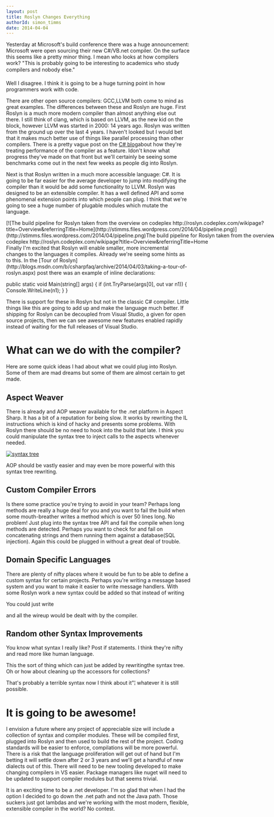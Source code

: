 ```yaml
---
layout: post
title: Roslyn Changes Everything
authorId: simon_timms
date: 2014-04-04
---
```


Yesterday at Microsoft's build conference there was a huge announcement: Microsoft were open sourcing their new C#/VB.net compiler. On the surface this seems like a pretty minor thing. I mean who looks at how compilers work? "This is probably going to be interesting to academics who study compilers and nobody else."

Well I disagree. I think it is going to be a huge turning point in how programmers work with code.

There are other open source compilers: GCC,LLVM both come to mind as great examples. The differences between these and Roslyn are huge. First Roslyn is a much more modern compiler than almost anything else out there. I still think of clang, which is based on LLVM, as the new kid on the block, however LLVM was started in 2000: 14 years ago. Roslyn was written from the ground up over the last 4 years. I haven't looked but I would bet that it makes much better use of things like parallel processing than other compilers. There is a pretty vague post on the [C# blog](http://blogs.msdn.com/b/csharpfaq/archive/2014/01/15/roslyn-performance-matt-gertz.aspx)about how they're treating performance of the compiler as a feature. Idon't know what progress they've made on that front but we'll certainly be seeing some benchmarks come out in the next few weeks as people dig into Roslyn.

Next is that Roslyn written in a much more accessible language: C#. It is going to be far easier for the average developer to jump into modifying the compiler than it would be add some functionality to LLVM. Roslyn was designed to be an extensible compiler. It has a well defined API and some phenomenal extension points into which people can plug. I think that we're going to see a huge number of plugable modules which mutate the language.

<div class="wp-caption aligncenter" id="attachment_3288" style="width: 760px">[![The build pipeline for Roslyn taken from the overview on codeplex http://roslyn.codeplex.com/wikipage?title=Overview&referringTitle=Home](http://stimms.files.wordpress.com/2014/04/pipeline.png)](http://stimms.files.wordpress.com/2014/04/pipeline.png)The build pipeline for Roslyn taken from the overview on codeplex http://roslyn.codeplex.com/wikipage?title=Overview&referringTitle=Home

</div>Finally I'm excited that Roslyn will enable smaller, more incremental changes to the languages it compiles. Already we're seeing some hints as to this. In the [Tour of Roslyn](http://blogs.msdn.com/b/csharpfaq/archive/2014/04/03/taking-a-tour-of-roslyn.aspx) post there was an example of inline declarations:

 public static void Main(string[] args) { if (int.TryParse(args[0], out var n1)) { Console.WriteLine(n1); } }

There is support for these in Roslyn but not in the classic C# compiler. Little things like this are going to add up and make the language much better. If shipping for Roslyn can be decoupled from Visual Studio, a given for open source projects, then we can see awesome new features enabled rapidly instead of waiting for the full releases of Visual Studio.




# What can we do with the compiler?

Here are some quick ideas I had about what we could plug into Roslyn. Some of them are mad dreams but some of them are almost certain to get made.


## Aspect Weaver

There is already and AOP weaver available for the .net platform in Aspect Sharp. It has a bit of a reputation for being slow. It works by rewriting the IL instructions which is kind of hacky and presents some problems. With Roslyn there should be no need to hook into the build that late. I think you could manipulate the syntax tree to inject calls to the aspects whenever needed.

[![syntax tree](http://stimms.files.wordpress.com/2014/04/syntax-tree.png)](http://stimms.files.wordpress.com/2014/04/syntax-tree.png)



AOP should be vastly easier and may even be more powerful with this syntax tree rewriting.




## Custom Compiler Errors

Is there some practice you're trying to avoid in your team? Perhaps long methods are really a huge deal for you and you want to fail the build when some mouth-breather writes a method which is over 50 lines long. No problem! Just plug into the syntax tree API and fail the compile when long methods are detected. Perhaps you want to check for and fail on concatenating strings and them running them against a database(SQL injection). Again this could be plugged in without a great deal of trouble.


## Domain Specific Languages

There are plenty of nifty places where it would be fun to be able to define a custom syntax for certain projects. Perhaps you're writing a message based system and you want to make it easier to write message handlers. With some Roslyn work a new syntax could be added so that instead of writing

<script src='https://gist.github.com/stimms/9974513.js'></script>

You could just write

<script src='https://gist.github.com/stimms/9974534.js'></script>

and all the wireup would be dealt with by the compiler.


## Random other Syntax Improvements

You know what syntax I really like? Post if statements. I think they're nifty and read more like human language.

<script src='https://gist.github.com/stimms/9974694.js'></script>

This the sort of thing which can just be added by rewritingthe syntax tree. Oh or how about cleaning up the accessors for collections?

<script src='https://gist.github.com/stimms/9974761.js'></script>

That's probably a terrible syntax now I think about it"¦ whatever it is still possible.


# It is going to be awesome!

I envision a future where any project of appreciable size will include a collection of syntax and compiler modules. These will be compiled first, plugged into Roslyn and then used to build the rest of the project. Coding standards will be easier to enforce, compilations will be more powerful. There is a risk that the language proliferation will get out of hand but I'm betting it will settle down after 2 or 3 years and we'll get a handful of new dialects out of this. There will need to be new tooling developed to make changing compilers in VS easier. Package managers like nuget will need to be updated to support compiler modules but that seems trivial.

It is an exciting time to be a .net developer. I'm so glad that when I had the option I decided to go down the .net path and not the Java path. Those suckers just got lambdas and we're working with the most modern, flexible, extensible compiler in the world? No contest.



